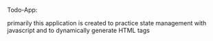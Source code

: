 Todo-App:

primarily this application is created to practice state management with javascript and to dynamically generate HTML tags
